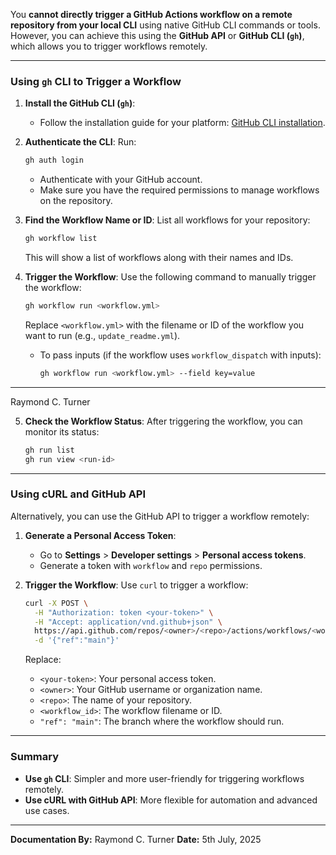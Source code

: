 You **cannot directly trigger a GitHub Actions workflow on a remote repository from your local CLI** using native GitHub CLI commands or tools. However, you can achieve this using the **GitHub API** or **GitHub CLI (`gh`)**, which allows you to trigger workflows remotely.

---

### **Using `gh` CLI to Trigger a Workflow**

1. **Install the GitHub CLI (`gh`)**:
   - Follow the installation guide for your platform: [GitHub CLI installation](https://cli.github.com/).

2. **Authenticate the CLI**:
   Run:
   ```bash
   gh auth login
   ```
   - Authenticate with your GitHub account.
   - Make sure you have the required permissions to manage workflows on the repository.

3. **Find the Workflow Name or ID**:
   List all workflows for your repository:
   ```bash
   gh workflow list
   ```
   This will show a list of workflows along with their names and IDs.

4. **Trigger the Workflow**:
   Use the following command to manually trigger the workflow:
   ```bash
   gh workflow run <workflow.yml>
   ```
   Replace `<workflow.yml>` with the filename or ID of the workflow you want to run (e.g., `update_readme.yml`).

   - To pass inputs (if the workflow uses `workflow_dispatch` with inputs):
     ```bash
     gh workflow run <workflow.yml> --field key=value
     ```

---

Raymond C. Turner

5. **Check the Workflow Status**:
   After triggering the workflow, you can monitor its status:
   ```bash
   gh run list
   gh run view <run-id>
   ```

---

### **Using cURL and GitHub API**

Alternatively, you can use the GitHub API to trigger a workflow remotely:

1. **Generate a Personal Access Token**:
   - Go to **Settings** > **Developer settings** > **Personal access tokens**.
   - Generate a token with `workflow` and `repo` permissions.

2. **Trigger the Workflow**:
   Use `curl` to trigger a workflow:
   ```bash
   curl -X POST \
     -H "Authorization: token <your-token>" \
     -H "Accept: application/vnd.github+json" \
     https://api.github.com/repos/<owner>/<repo>/actions/workflows/<workflow_id>/dispatches \
     -d '{"ref":"main"}'
   ```

   Replace:
   - `<your-token>`: Your personal access token.
   - `<owner>`: Your GitHub username or organization name.
   - `<repo>`: The name of your repository.
   - `<workflow_id>`: The workflow filename or ID.
   - `"ref": "main"`: The branch where the workflow should run.

---

### Summary
- **Use `gh` CLI**: Simpler and more user-friendly for triggering workflows remotely.
- **Use cURL with GitHub API**: More flexible for automation and advanced use cases.

---

**Documentation By:** Raymond C. Turner
**Date:** 5th July, 2025
